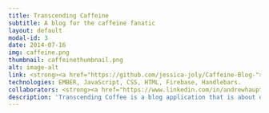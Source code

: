 ```yaml
---
title: Transcending Caffeine
subtitle: A blog for the caffeine fanatic
layout: default
modal-id: 3
date: 2014-07-16
img: caffeine.png
thumbnail: caffeinethumbnail.png
alt: image-alt
link: <strong><a href="https://github.com/jessica-joly/Caffeine-Blog-">Github</a></strong>
technologies: EMBER, JavaScript, CSS, HTML, Firebase, Handlebars.
collaborators: <strong><a href="https://www.linkedin.com/in/andrewhaupt2015">Andrew Haupt</a></strong>
description: 'Transcending Coffee is a blog application that is about one thing only: caffeine in all of its various forms and glory. We built this project to flex our JavaScript muscles and learn the ins and outs of the Ember framework.' 
---
```

